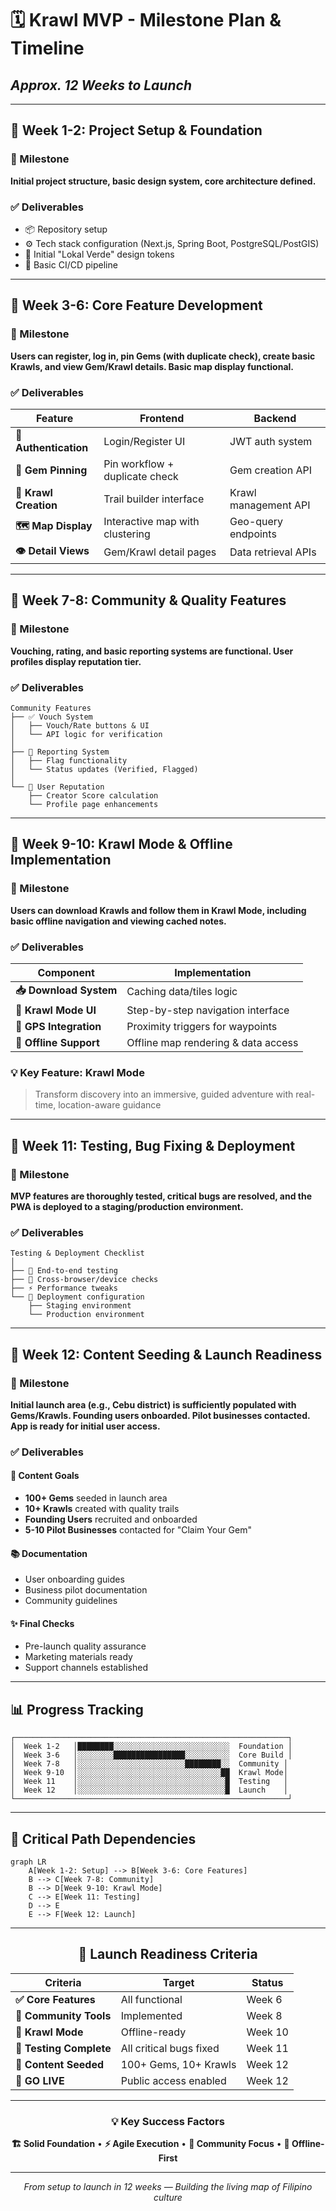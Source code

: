 # 🗓️ Krawl MVP - Milestone Plan & Timeline
## *Approx. 12 Weeks to Launch*

---

## 📍 Week 1-2: Project Setup & Foundation

### 🎯 Milestone
**Initial project structure, basic design system, core architecture defined.**

### ✅ Deliverables
- 📦 Repository setup
- ⚙️ Tech stack configuration (Next.js, Spring Boot, PostgreSQL/PostGIS)
- 🎨 Initial "Lokal Verde" design tokens
- 🔄 Basic CI/CD pipeline

---

## 📍 Week 3-6: Core Feature Development

### 🎯 Milestone
**Users can register, log in, pin Gems (with duplicate check), create basic Krawls, and view Gem/Krawl details. Basic map display functional.**

### ✅ Deliverables

| Feature | Frontend | Backend |
|---------|----------|---------|
| **🔐 Authentication** | Login/Register UI | JWT auth system |
| **📍 Gem Pinning** | Pin workflow + duplicate check | Gem creation API |
| **🚶 Krawl Creation** | Trail builder interface | Krawl management API |
| **🗺️ Map Display** | Interactive map with clustering | Geo-query endpoints |
| **👁️ Detail Views** | Gem/Krawl detail pages | Data retrieval APIs |

---

## 📍 Week 7-8: Community & Quality Features

### 🎯 Milestone
**Vouching, rating, and basic reporting systems are functional. User profiles display reputation tier.**

### ✅ Deliverables
```
Community Features
├── ✅ Vouch System
│   ├── Vouch/Rate buttons & UI
│   └── API logic for verification
│
├── 🚩 Reporting System
│   ├── Flag functionality
│   └── Status updates (Verified, Flagged)
│
└── 👤 User Reputation
    ├── Creator Score calculation
    └── Profile page enhancements
```

---

## 📍 Week 9-10: Krawl Mode & Offline Implementation

### 🎯 Milestone
**Users can download Krawls and follow them in Krawl Mode, including basic offline navigation and viewing cached notes.**

### ✅ Deliverables

| Component | Implementation |
|-----------|----------------|
| **📥 Download System** | Caching data/tiles logic |
| **🧭 Krawl Mode UI** | Step-by-step navigation interface |
| **📍 GPS Integration** | Proximity triggers for waypoints |
| **📴 Offline Support** | Offline map rendering & data access |

### 💡 Key Feature: Krawl Mode
> Transform discovery into an immersive, guided adventure with real-time, location-aware guidance

---

## 📍 Week 11: Testing, Bug Fixing & Deployment

### 🎯 Milestone
**MVP features are thoroughly tested, critical bugs are resolved, and the PWA is deployed to a staging/production environment.**

### ✅ Deliverables
```
Testing & Deployment Checklist
│
├── 🧪 End-to-end testing
├── 📱 Cross-browser/device checks
├── ⚡ Performance tweaks
└── 🚀 Deployment configuration
    ├── Staging environment
    └── Production environment
```

---

## 📍 Week 12: Content Seeding & Launch Readiness

### 🎯 Milestone
**Initial launch area (e.g., Cebu district) is sufficiently populated with Gems/Krawls. Founding users onboarded. Pilot businesses contacted. App is ready for initial user access.**

### ✅ Deliverables

#### 🌱 Content Goals
- **100+ Gems** seeded in launch area
- **10+ Krawls** created with quality trails
- **Founding Users** recruited and onboarded
- **5-10 Pilot Businesses** contacted for "Claim Your Gem"

#### 📚 Documentation
- User onboarding guides
- Business pilot documentation
- Community guidelines

#### ✨ Final Checks
- Pre-launch quality assurance
- Marketing materials ready
- Support channels established

---

## 📊 Progress Tracking
```
┌─────────────────────────────────────────────────────────────┐
│  Week 1-2   │████████░░░░░░░░░░░░░░░░░░░░░░░░░░  Foundation │
│  Week 3-6   │░░░░░░░░████████████████░░░░░░░░░░  Core Build │
│  Week 7-8   │░░░░░░░░░░░░░░░░░░░░░░░░████████░░  Community │
│  Week 9-10  │░░░░░░░░░░░░░░░░░░░░░░░░░░░░░░░░██  Krawl Mode│
│  Week 11    │░░░░░░░░░░░░░░░░░░░░░░░░░░░░░░░░░█  Testing   │
│  Week 12    │░░░░░░░░░░░░░░░░░░░░░░░░░░░░░░░░░█  Launch    │
└─────────────────────────────────────────────────────────────┘
```

---

## 🎯 Critical Path Dependencies
```mermaid
graph LR
    A[Week 1-2: Setup] --> B[Week 3-6: Core Features]
    B --> C[Week 7-8: Community]
    B --> D[Week 9-10: Krawl Mode]
    C --> E[Week 11: Testing]
    D --> E
    E --> F[Week 12: Launch]
```

---

<div align="center">

## 🚀 Launch Readiness Criteria

| Criteria | Target | Status |
|----------|--------|--------|
| **✅ Core Features** | All functional | Week 6 |
| **👥 Community Tools** | Implemented | Week 8 |
| **🧭 Krawl Mode** | Offline-ready | Week 10 |
| **🧪 Testing Complete** | All critical bugs fixed | Week 11 |
| **🌱 Content Seeded** | 100+ Gems, 10+ Krawls | Week 12 |
| **🎉 GO LIVE** | Public access enabled | Week 12 |

---

### 💡 Key Success Factors

**🏗️ Solid Foundation** • **⚡ Agile Execution** • **👥 Community Focus** • **📴 Offline-First**

---

*From setup to launch in 12 weeks — Building the living map of Filipino culture*

</div>